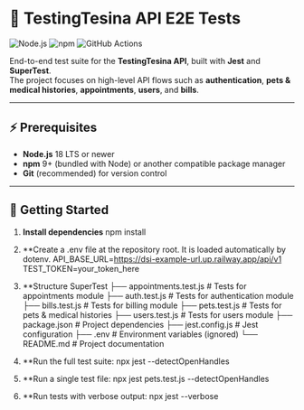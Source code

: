 # 🧪 TestingTesina API E2E Tests

![Node.js](https://img.shields.io/badge/Node.js-18.x-green?logo=node.js)
![npm](https://img.shields.io/badge/npm-9+-blue?logo=npm)
![GitHub Actions](https://img.shields.io/github/workflow/status/Gutyerrez-360/TestingTesina/CI?label=CI%20Tests&logo=github)

End-to-end test suite for the **TestingTesina API**, built with **Jest** and **SuperTest**.  
The project focuses on high-level API flows such as **authentication**, **pets & medical histories**, **appointments**, **users**, and **bills**.

---

## ⚡ Prerequisites

- **Node.js** 18 LTS or newer
- **npm** 9+ (bundled with Node) or another compatible package manager
- **Git** (recommended) for version control

---

## 🚀 Getting Started

1. **Install dependencies**
npm install



2. **Create a .env file at the repository root. It is loaded automatically by dotenv.
API_BASE_URL=https://dsi-example-url.up.railway.app/api/v1
TEST_TOKEN=your_token_here

3. **Structure
SuperTest
├── appointments.test.js       # Tests for appointments module
├── auth.test.js               # Tests for authentication module
├── bills.test.js              # Tests for billing module
├── pets.test.js               # Tests for pets & medical histories
├── users.test.js              # Tests for users module
├── package.json               # Project dependencies
├── jest.config.js             # Jest configuration
├── .env                       # Environment variables (ignored)
└── README.md                  # Project documentation

4. **Run the full test suite:
npx jest --detectOpenHandles

5. **Run a single test file:
npx jest pets.test.js --detectOpenHandles

6. **Run tests with verbose output:
npx jest --verbose
